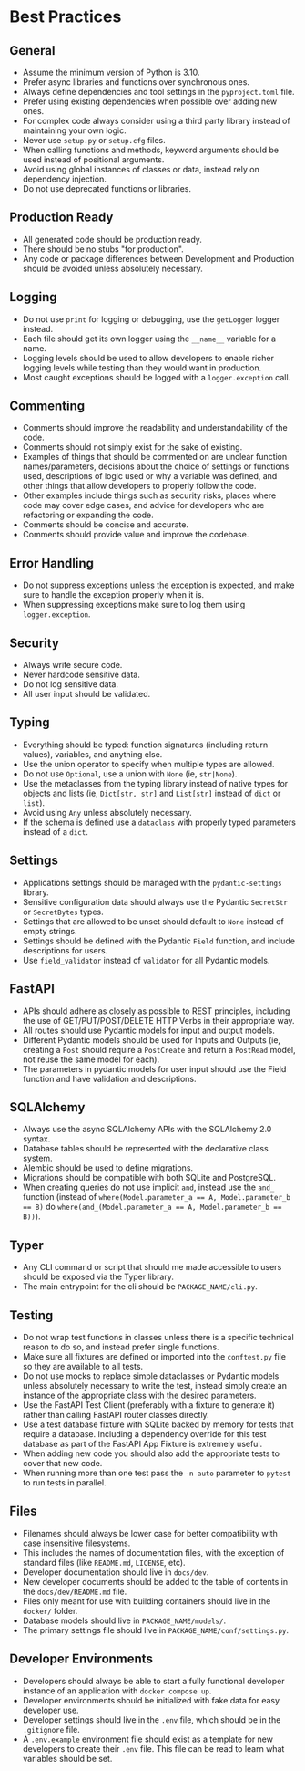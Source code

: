 # Best Practices

## General

- Assume the minimum version of Python is 3.10.
- Prefer async libraries and functions over synchronous ones.
- Always define dependencies and tool settings in the `pyproject.toml` file.
- Prefer using existing dependencies when possible over adding new ones.
- For complex code always consider using a third party library instead of maintaining your own logic.
- Never use `setup.py` or `setup.cfg` files.
- When calling functions and methods, keyword arguments should be used instead of positional arguments.
- Avoid using global instances of classes or data, instead rely on dependency injection.
- Do not use deprecated functions or libraries.

## Production Ready

- All generated code should be production ready.
- There should be no stubs "for production".
- Any code or package differences between Development and Production should be avoided unless absolutely necessary.

## Logging

- Do not use `print` for logging or debugging, use the `getLogger` logger instead.
- Each file should get its own logger using the `__name__` variable for a name.
- Logging levels should be used to allow developers to enable richer logging levels while testing than they would want in production.
- Most caught exceptions should be logged with a `logger.exception` call.

## Commenting

- Comments should improve the readability and understandability of the code.
- Comments should not simply exist for the sake of existing.
- Examples of things that should be commented on are unclear function names/parameters, decisions about the choice of settings or functions used, descriptions of logic used or why a variable was defined, and other things that allow developers to properly follow the code.
- Other examples include things such as security risks, places where code may cover edge cases, and advice for developers who are refactoring or expanding the code.
- Comments should be concise and accurate.
- Comments should provide value and improve the codebase.

## Error Handling

- Do not suppress exceptions unless the exception is expected, and make sure to handle the exception properly when it is.
- When suppressing exceptions make sure to log them using `logger.exception`.

## Security

- Always write secure code.
- Never hardcode sensitive data.
- Do not log sensitive data.
- All user input should be validated.

## Typing

- Everything should be typed: function signatures (including return values), variables, and anything else.
- Use the union operator to specify when multiple types are allowed.
- Do not use `Optional`, use a union with `None` (ie, `str|None`).
- Use the metaclasses from the typing library instead of native types for objects and lists (ie, `Dict[str, str]` and `List[str]` instead of `dict` or `list`).
- Avoid using `Any` unless absolutely necessary.
- If the schema is defined use a `dataclass` with properly typed parameters instead of a `dict`.

## Settings

- Applications settings should be managed with the `pydantic-settings` library.
- Sensitive configuration data should always use the Pydantic `SecretStr` or `SecretBytes` types.
- Settings that are allowed to be unset should default to `None` instead of empty strings.
- Settings should be defined with the Pydantic `Field` function, and include descriptions for users.
- Use `field_validator` instead of `validator` for all Pydantic models.

## FastAPI

- APIs should adhere as closely as possible to REST principles, including the use of GET/PUT/POST/DELETE HTTP Verbs in their appropriate way.
- All routes should use Pydantic models for input and output models.
- Different Pydantic models should be used for Inputs and Outputs (ie, creating a `Post` should require a `PostCreate` and return a `PostRead` model, not reuse the same model for each).
- The parameters in pydantic models for user input should use the Field function and have validation and descriptions.

## SQLAlchemy

- Always use the async SQLAlchemy APIs with the SQLAlchemy 2.0 syntax.
- Database tables should be represented with the declarative class system.
- Alembic should be used to define migrations.
- Migrations should be compatible with both SQLite and PostgreSQL.
- When creating queries do not use implicit `and`, instead use the `and_` function (instead of `where(Model.parameter_a == A, Model.parameter_b == B)` do `where(and_(Model.parameter_a == A, Model.parameter_b == B))`).

## Typer

- Any CLI command or script that should me made accessible to users should be exposed via the Typer library.
- The main entrypoint for the cli should be `PACKAGE_NAME/cli.py`.

## Testing

- Do not wrap test functions in classes unless there is a specific technical reason to do so, and instead prefer single functions.
- Make sure all fixtures are defined or imported into the `conftest.py` file so they are available to all tests.
- Do not use mocks to replace simple dataclasses or Pydantic models unless absolutely necessary to write the test, instead simply create an instance of the appropriate class with the desired parameters.
- Use the FastAPI Test Client (preferably with a fixture to generate it) rather than calling FastAPI router classes directly.
- Use a test database fixture with SQLite backed by memory for tests that require a database. Including a dependency override for this test database as part of the FastAPI App Fixture is extremely useful.
- When adding new code you should also add the appropriate tests to cover that new code.
- When running more than one test pass the `-n auto` parameter to `pytest` to run tests in parallel.

## Files

- Filenames should always be lower case for better compatibility with case insensitive filesystems.
- This includes the names of documentation files, with the exception of standard files (like `README.md`, `LICENSE`, etc).
- Developer documentation should live in `docs/dev`.
- New developer documents should be added to the table of contents in the `docs/dev/README.md` file.
- Files only meant for use with building containers should live in the `docker/` folder.
- Database models should live in `PACKAGE_NAME/models/`.
- The primary settings file should live in `PACKAGE_NAME/conf/settings.py`.

## Developer Environments

- Developers should always be able to start a fully functional developer instance of an application with `docker compose up`.
- Developer environments should be initialized with fake data for easy developer use.
- Developer settings should live in the `.env` file, which should be in the `.gitignore` file.
- A `.env.example` environment file should exist as a template for new developers to create their `.env` file. This file can be read to learn what variables should be set.
